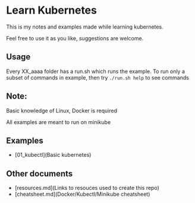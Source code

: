 # Learn Kubernetes

This is my notes and examples made while learning kubernetes. 

Feel free to use it as you like, suggestions are welcome.

## Usage

Every XX_aaaa folder has a run.sh which runs the example. To run only a subset of 
commands in example, then try `./run.sh help` to see commands
 
## Note: 

Basic knowledge of Linux, Docker is required

All examples are meant to run on minikube

## Examples

* [01_kubectl](Basic kubernetes)

## Other documents

* [resources.md](Links to resouces used to create this repo) 
* [cheatsheet.md](Docker/Kubectl/Minikube cheatsheet) 
